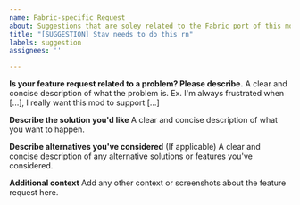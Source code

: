 ```yaml
---
name: Fabric-specific Request
about: Suggestions that are soley related to the Fabric port of this mod
title: "[SUGGESTION] Stav needs to do this rn"
labels: suggestion
assignees: ''

---
```


<!--
"You should use X library! I want this mod to be supported! I want this version port of Fabric!"
All these and more are to be considered Fabric-related requests. and are indeed valid.

If your request is more generic than Fabric in specific, please post your suggestion to the Forge repository: https://github.com/StavWasPlayZ/Genshin-Instruments/issues/
-->

**Is your feature request related to a problem? Please describe.**
A clear and concise description of what the problem is. Ex. I'm always frustrated when [...], I really want this mod to support [...]

**Describe the solution you'd like**
A clear and concise description of what you want to happen.

**Describe alternatives you've considered** (If applicable)
A clear and concise description of any alternative solutions or features you've considered.

**Additional context**
Add any other context or screenshots about the feature request here.


<!-- Thanks for taking your time to fill this form! -->
